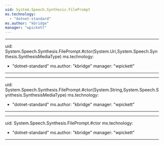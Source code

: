 ```yaml
---
uid: System.Speech.Synthesis.FilePrompt
ms.technology: 
  - "dotnet-standard"
ms.author: "kbridge"
manager: "wpickett"
---
```


---
uid: System.Speech.Synthesis.FilePrompt.#ctor(System.Uri,System.Speech.Synthesis.SynthesisMediaType)
ms.technology: 
  - "dotnet-standard"
ms.author: "kbridge"
manager: "wpickett"
---

---
uid: System.Speech.Synthesis.FilePrompt.#ctor(System.String,System.Speech.Synthesis.SynthesisMediaType)
ms.technology: 
  - "dotnet-standard"
ms.author: "kbridge"
manager: "wpickett"
---

---
uid: System.Speech.Synthesis.FilePrompt.#ctor
ms.technology: 
  - "dotnet-standard"
ms.author: "kbridge"
manager: "wpickett"
---

